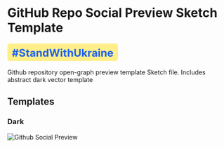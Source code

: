 # GitHub Repo Social Preview Sketch Template

[![StandWithUkraine](https://raw.githubusercontent.com/vshymanskyy/StandWithUkraine/main/badges/StandWithUkraine.svg)](https://github.com/vshymanskyy/StandWithUkraine)&nbsp;

Github repository open-graph preview template Sketch file. Includes abstract dark vector template

## Templates

### Dark

![Github Social Preview](https://github.com/andriilive/github-social-preview-sketch-template/assets/43708848/3caaaef6-215f-4c49-8537-aa8745738fd2)
